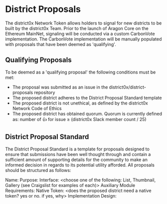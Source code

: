 # District Proposals
The district0x Network Token allows holders to signal for new districts to be built by the district0x Team. Prior to the launch of Aragon Core on the Ethereum MainNet, signaling will be conducted via a custom CarbonVote implementation. The CarbonVote implementation will be manually populated with proposals that have been deemed as 'qualifying'.
## Qualifying Proposals
To be deemed as a 'qualifying proposal' the following conditions must be met:
* The proposal was submitted as an issue in the district0x/district-proposals repository
* The proposed district adheres to the District Proposal Standard template
* The proposed district is not unethical, as defined by the district0x Network Code of Ethics
* The proposed district has obtained quorum. Quorum is currently defined as: number of :thumbsup: for issue ≥ (district0x Slack member count / 25) 
## District Proposal Standard
The District Proposal Standard is a template for proposals designed to ensure that submissions have been well thought through and contain a sufficient amount of supporting details for the community to make an informed decision in regards to its potential utility afforded. All proposals should be structured as follows:

Name: <the name of the proposed district>
Purpose: <purpose of the proposed district>
Interface: <choose one of the following: List, Thumbnail, Gallery (see Craigslist for examples of each)>
Auxiliary Module Requirements: <functionality needed in addition to d0xINFRA>
Native Token: <does the proposed district need a native token? yes or no. if yes, why>
Implementation Design: <describe how the district should operate in specific detail>
